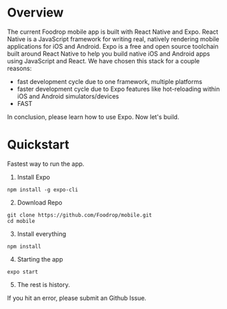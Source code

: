 # Overview
The current Foodrop mobile app is built with React Native and Expo. React Native is a JavaScript framework for writing real, natively rendering mobile applications for iOS and Android. Expo is a free and open source toolchain built around React Native to help you build native iOS and Android apps using JavaScript and React. We have chosen this stack for a couple reasons:
- fast development cycle due to one framework, multiple platforms
- faster development cycle due to Expo features like hot-reloading within iOS and Android simulators/devices
- FAST

In conclusion, please learn how to use Expo. Now let's build.

# Quickstart
Fastest way to run the app.

1. Install Expo
```
npm install -g expo-cli
```

2. Download Repo
```
git clone https://github.com/Foodrop/mobile.git
cd mobile
```

3. Install everything
```
npm install
```

4. Starting the app
```
expo start
```

5. The rest is history.

If you hit an error, please submit an Github Issue.
